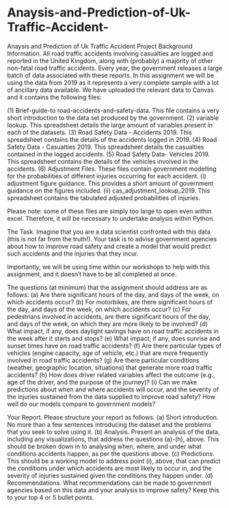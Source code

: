 # Anaysis-and-Prediction-of-Uk-Traffic-Accident-
Anaysis and Prediction of Uk  Traffic Accident 
Project Background Information.
All road traffic accidents involving casualties are logged and reported in the United Kingdom, along with (probably) a majority of other non-fatal road traffic accidents. Every year, the government releases a large batch of data associated with these reports. In this assignment we will be using the data from 2019 as it represents a very complete sample with a lot of ancillary data available. We have uploaded the relevant data to Canvas and it contains the following files:

(1)	Brief-guide-to road-accidents-and-safety-data. This file contains a very short introduction to the data set produced by the government.
(2)	variable lookup. This spreadsheet details the large amount of variables present in each of the datasets. 
(3)	Road Safety Data - Accidents 2019. This spreadsheet contains the details of the accidents logged in 2019.
(4)	Road Safety Data - Casualties 2019. This spreadsheet details the casualties contained in the logged accidents.
(5)	Road Safety Data- Vehicles 2019. This spreadsheet contains the details of the vehicles involved in the accidents. 
(6)	Adjustment Files. These files contain government modelling for the probabilities of different injuries occurring for each accident.
(i)	adjustment figure guidance. This provides a short amount of government guidance on the figures included. 
(ii)	cas_adjustment_lookup_2019. This spreadsheet contains the tabulated adjusted probabilities of injuries. 

Please note: some of these files are simply too large to open even within excel. Therefore, it will be necessary to undertake analysis within Python. 

The Task.
Imagine that you are a data scientist confronted with this data (this is not far from the truth!). Your task is to advise government agencies about how to improve road safety and create a model that would predict such accidents and the injuries that they incur. 

Importantly, we will be using time within our workshops to help with this assignment, and it doesn’t have to be all completed at once. 









The questions (at minimum) that the assignment should address are as follows:
(a)	Are there significant hours of the day, and days of the week, on which accidents occur?
(b)	For motorbikes, are there significant hours of the day, and days of the week, on which accidents occur?
(c)	For pedestrians involved in accidents, are there significant hours of the day, and days of the week, on which they are more likely to be involved?
(d)	What impact, if any, does daylight savings have on road traffic accidents in the week after it starts and stops?
(e)	What impact, if any, does sunrise and sunset times have on road traffic accidents?
(f)	Are there particular types of vehicles (engine capacity, age of vehicle, etc.) that are more frequently involved in road traffic accidents?
(g)	Are there particular conditions (weather, geographic location, situations) that generate more road traffic accidents?
(h)	How does driver related variables affect the outcome (e.g., age of the driver, and the purpose of the journey)?
(i)	Can we make predictions about when and where accidents will occur, and the severity of the injuries sustained from the data supplied to improve road safety? How well do our models compare to government models? 

Your Report.
Please structure your report as follows.
(a)	Short introduction. No more than a few sentences introducing the dataset and the problems that you seek to solve using it.
(b)	Analysis. Present an analysis of the data, including any visualizations, that address the questions (a)-(h), above. This should be broken down in to analysing when, where, and under what conditions accidents happen, as per the questions above.
(c)	Predictions. This should be a working model to address point (i), above, that can predict the conditions under which accidents are most likely to occur in, and the severity of injuries sustained given the conditions they happen under.
(d)	Recommendations. What recommendations can be made to government agencies based on this data and your analysis to improve safety? Keep this to your top 4 or 5 bullet points.
